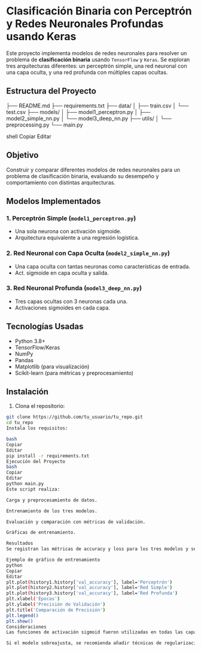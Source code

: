 # Clasificación Binaria con Perceptrón y Redes Neuronales Profundas usando Keras

Este proyecto implementa modelos de redes neuronales para resolver un problema de **clasificación binaria** usando `TensorFlow` y `Keras`. Se exploran tres arquitecturas diferentes: un perceptrón simple, una red neuronal con una capa oculta, y una red profunda con múltiples capas ocultas.

## Estructura del Proyecto

├── README.md
├── requirements.txt
├── data/
│ ├── train.csv
│ └── test.csv
├── models/
│ ├── model1_perceptron.py
│ ├── model2_simple_nn.py
│ └── model3_deep_nn.py
├── utils/
│ └── preprocessing.py
└── main.py

shell
Copiar
Editar

## Objetivo

Construir y comparar diferentes modelos de redes neuronales para un problema de clasificación binaria, evaluando su desempeño y comportamiento con distintas arquitecturas.

## Modelos Implementados

### 1. Perceptrón Simple (`model1_perceptron.py`)
- Una sola neurona con activación sigmoide.
- Arquitectura equivalente a una regresión logística.

### 2. Red Neuronal con Capa Oculta (`model2_simple_nn.py`)
- Una capa oculta con tantas neuronas como características de entrada.
- Act. sigmoide en capa oculta y salida.

### 3. Red Neuronal Profunda (`model3_deep_nn.py`)
- Tres capas ocultas con 3 neuronas cada una.
- Activaciones sigmoides en cada capa.

## Tecnologías Usadas

- Python 3.8+
- TensorFlow/Keras
- NumPy
- Pandas
- Matplotlib (para visualización)
- Scikit-learn (para métricas y preprocesamiento)

## Instalación

1. Clona el repositorio:

```bash
git clone https://github.com/tu_usuario/tu_repo.git
cd tu_repo
Instala los requisitos:

bash
Copiar
Editar
pip install -r requirements.txt
Ejecución del Proyecto
bash
Copiar
Editar
python main.py
Este script realiza:

Carga y preprocesamiento de datos.

Entrenamiento de los tres modelos.

Evaluación y comparación con métricas de validación.

Gráficas de entrenamiento.

Resultados
Se registran las métricas de accuracy y loss para los tres modelos y se grafican para comparación. La idea es observar cómo la profundidad afecta la capacidad de aprendizaje del modelo.

Ejemplo de gráfico de entrenamiento
python
Copiar
Editar
plt.plot(history1.history['val_accuracy'], label='Perceptrón')
plt.plot(history2.history['val_accuracy'], label='Red Simple')
plt.plot(history3.history['val_accuracy'], label='Red Profunda')
plt.xlabel('Épocas')
plt.ylabel('Precisión de Validación')
plt.title('Comparación de Precisión')
plt.legend()
plt.show()
Consideraciones
Las funciones de activación sigmoid fueron utilizadas en todas las capas ocultas para comparar con un perceptrón clásico, aunque ReLU puede ser más eficiente en redes profundas.

Si el modelo sobreajusta, se recomienda añadir técnicas de regularización como Dropout o L2.
